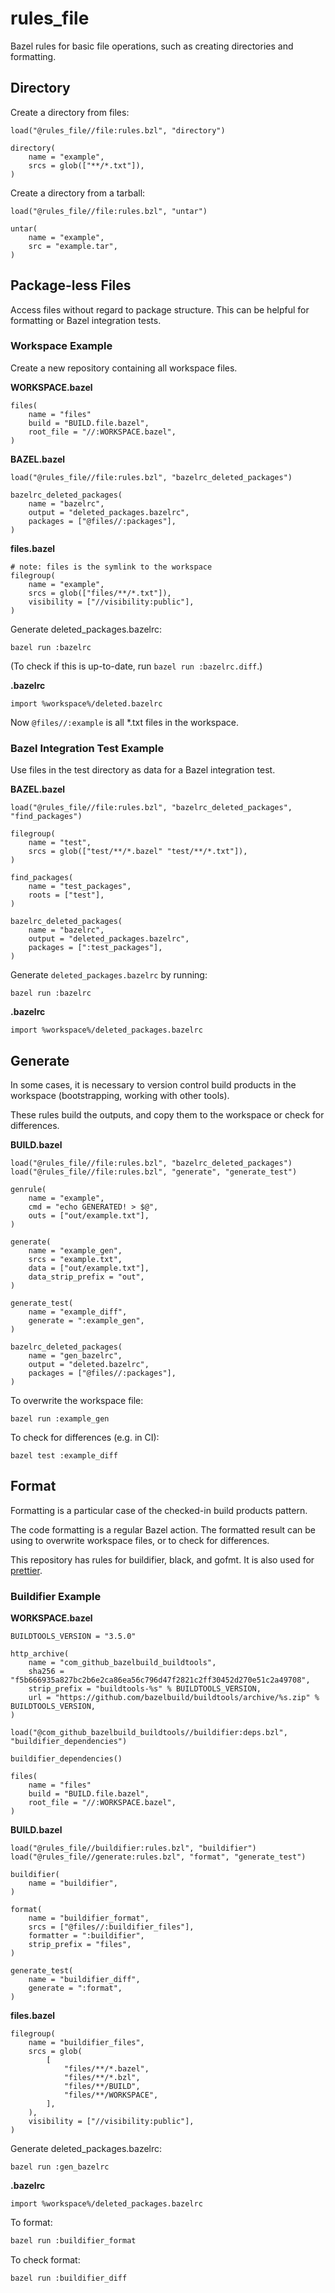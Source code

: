 # rules_file

Bazel rules for basic file operations, such as creating directories and formatting.

## Directory

Create a directory from files:

```bzl
load("@rules_file//file:rules.bzl", "directory")

directory(
    name = "example",
    srcs = glob(["**/*.txt"]),
)
```

Create a directory from a tarball:

```bzl
load("@rules_file//file:rules.bzl", "untar")

untar(
    name = "example",
    src = "example.tar",
)
```

## Package-less Files

Access files without regard to package structure. This can be helpful for formatting or Bazel integration tests.

### Workspace Example

Create a new repository containing all workspace files.

**WORKSPACE.bazel**

```bzl
files(
    name = "files"
    build = "BUILD.file.bazel",
    root_file = "//:WORKSPACE.bazel",
)
```

**BAZEL.bazel**

```
load("@rules_file//file:rules.bzl", "bazelrc_deleted_packages")

bazelrc_deleted_packages(
    name = "bazelrc",
    output = "deleted_packages.bazelrc",
    packages = ["@files//:packages"],
)
```

**files.bazel**

```bzl
# note: files is the symlink to the workspace
filegroup(
    name = "example",
    srcs = glob(["files/**/*.txt"]),
    visibility = ["//visibility:public"],
)
```

Generate deleted_packages.bazelrc:

```
bazel run :bazelrc
```

(To check if this is up-to-date, run `bazel run :bazelrc.diff`.)

**.bazelrc**

```
import %workspace%/deleted.bazelrc
```

Now `@files//:example` is all \*.txt files in the workspace.

### Bazel Integration Test Example

Use files in the test directory as data for a Bazel integration test.

**BAZEL.bazel**

```
load("@rules_file//file:rules.bzl", "bazelrc_deleted_packages", "find_packages")

filegroup(
    name = "test",
    srcs = glob(["test/**/*.bazel" "test/**/*.txt"]),
)

find_packages(
    name = "test_packages",
    roots = ["test"],
)

bazelrc_deleted_packages(
    name = "bazelrc",
    output = "deleted_packages.bazelrc",
    packages = [":test_packages"],
)
```

Generate `deleted_packages.bazelrc` by running:

```
bazel run :bazelrc
```

**.bazelrc**

```
import %workspace%/deleted_packages.bazelrc
```

## Generate

In some cases, it is necessary to version control build products in the workspace (bootstrapping, working with other tools).

These rules build the outputs, and copy them to the workspace or check for differences.

**BUILD.bazel**

```bzl
load("@rules_file//file:rules.bzl", "bazelrc_deleted_packages")
load("@rules_file//file:rules.bzl", "generate", "generate_test")

genrule(
    name = "example",
    cmd = "echo GENERATED! > $@",
    outs = ["out/example.txt"],
)

generate(
    name = "example_gen",
    srcs = "example.txt",
    data = ["out/example.txt"],
    data_strip_prefix = "out",
)

generate_test(
    name = "example_diff",
    generate = ":example_gen",
)

bazelrc_deleted_packages(
    name = "gen_bazelrc",
    output = "deleted.bazelrc",
    packages = ["@files//:packages"],
)
```



To overwrite the workspace file:

```bzl
bazel run :example_gen
```

To check for differences (e.g. in CI):

```bzl
bazel test :example_diff
```

## Format

Formatting is a particular case of the checked-in build products pattern.

The code formatting is a regular Bazel action. The formatted result can be using to overwrite workspace files, or to check for differences.

This repository has rules for buildifier, black, and gofmt. It is also used for [prettier](https://github.com/rivethealth/rules_javascript).

### Buildifier Example

**WORKSPACE.bazel**

```bzl
BUILDTOOLS_VERSION = "3.5.0"

http_archive(
    name = "com_github_bazelbuild_buildtools",
    sha256 = "f5b666935a827bc2b6e2ca86ea56c796d47f2821c2ff30452d270e51c2a49708",
    strip_prefix = "buildtools-%s" % BUILDTOOLS_VERSION,
    url = "https://github.com/bazelbuild/buildtools/archive/%s.zip" % BUILDTOOLS_VERSION,
)

load("@com_github_bazelbuild_buildtools//buildifier:deps.bzl", "buildifier_dependencies")

buildifier_dependencies()

files(
    name = "files"
    build = "BUILD.file.bazel",
    root_file = "//:WORKSPACE.bazel",
)
```

**BUILD.bazel**

```bzl
load("@rules_file//buildifier:rules.bzl", "buildifier")
load("@rules_file//generate:rules.bzl", "format", "generate_test")

buildifier(
    name = "buildifier",
)

format(
    name = "buildifier_format",
    srcs = ["@files//:buildifier_files"],
    formatter = ":buildifier",
    strip_prefix = "files",
)

generate_test(
    name = "buildifier_diff",
    generate = ":format",
)
```

**files.bazel**

```bzl
filegroup(
    name = "buildifier_files",
    srcs = glob(
        [
            "files/**/*.bazel",
            "files/**/*.bzl",
            "files/**/BUILD",
            "files/**/WORKSPACE",
        ],
    ),
    visibility = ["//visibility:public"],
)
```

Generate deleted_packages.bazelrc:

```
bazel run :gen_bazelrc
```

**.bazelrc**

```
import %workspace%/deleted_packages.bazelrc
```

To format:

```sh
bazel run :buildifier_format
```

To check format:

```sh
bazel run :buildifier_diff
```
